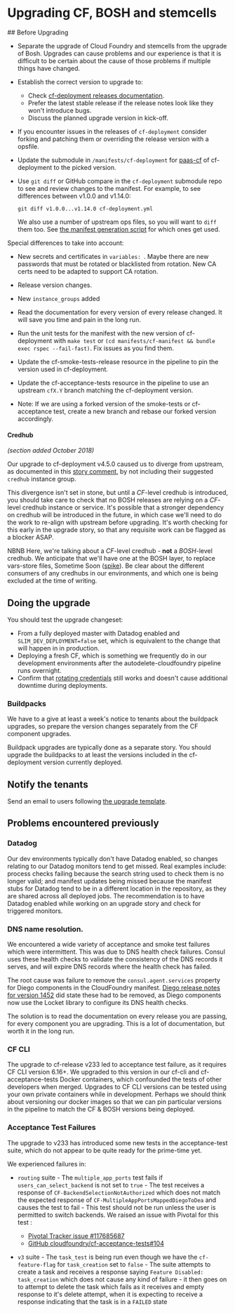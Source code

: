 # Upgrading CF, BOSH and stemcells

## Before Upgrading

* Separate the upgrade of Cloud Foundry and stemcells from the upgrade of Bosh. Upgrades can cause problems and our experience is that it is difficult to be certain about the cause of those problems if multiple things have changed.
* Establish the correct version to upgrade to:
  * Check [cf-deployment releases documentation](https://github.com/cloudfoundry/cf-deployment/releases).
  * Prefer the latest stable release if the release notes look like they won't introduce bugs.
  * Discuss the planned upgrade version in kick-off.

* If you encounter issues in the releases of `cf-deployment` consider forking and patching them or overriding the release version with a opsfile.

* Update the submodule in `/manifests/cf-deployment` for [paas-cf](https://github.com/alphagov/paas-cf/tree/master/manifests/cf-deployment) of cf-deployment to the picked version.

* Use `git diff` or GitHub compare in the `cf-deployment` submodule repo to see and review changes to the manifest. For example, to see differences between v1.0.0 and v1.14.0:

  ```
  git diff v1.0.0...v1.14.0 cf-deployment.yml
  ```

  We also use a number of upstream ops files, so you will want to `diff` them too. See [the manifest generation script](https://github.com/alphagov/paas-cf/blob/master/manifests/cf-manifest/scripts/generate-manifest.sh) for which ones get used.

Special differences to take into account:

  * New secrets and certificates in `variables: `. Maybe there are new passwords that must be rotated or blacklisted from rotation. New CA certs need to be adapted to support CA rotation.
  * Release version changes.
  * New `instance_groups` added

* Read the documentation for every version of every release changed. It will save you time and pain in the long run.
* Run the unit tests for the manifest with the new version of cf-deployment with `make test` or `(cd manifests/cf-manifest && bundle exec rspec --fail-fast)`. Fix issues as you find them.

* Update the cf-smoke-tests-release resource in the pipeline to pin the version used in cf-deployment.
* Update the cf-acceptance-tests resource in the pipeline to use an upstream `cfX.Y` branch matching the cf-deployment version.
* Note: If we are using a forked version of the smoke-tests or cf-acceptance test, create a new branch and rebase our forked version accordingly.

#### Credhub

_(section added October 2018)_

Our upgrade to cf-deployment v4.5.0 caused us to diverge from upstream, as
documented in this [story
comment](https://www.pivotaltracker.com/story/show/160506139/comments/195512325),
by not including their suggested `credhub` instance group.

This divergence isn't set in stone, but until a _CF_-level credhub is
introduced, you should take care to check that no BOSH releases are relying on
a _CF_-level credhub instance or service. It's possible that a stronger
dependency on credhub will be introduced in the future, in which case we'll
need to do the work to re-align with upstream before upgrading. It's worth
checking for this early in the upgrade story, so that any requisite work can be
flagged as a blocker ASAP.

NBNB Here, we're talking about a _CF_-level credhub - **not** a _BOSH_-level
credhub. We anticipate that we'll have one at the BOSH layer, to replace
vars-store files, Sometime Soon
([spike](https://www.pivotaltracker.com/story/show/158978139)). Be clear about
the different consumers of any credhubs in our environments, and which one is
being excluded at the time of writing.

## Doing the upgrade

You should test the upgrade changeset:

* From a fully deployed master with Datadog enabled and `SLIM_DEV_DEPLOYMENT=false` set, which is equivalent to the change that will happen in
  in production.
* Deploying a fresh CF, which is something we frequently do in our
  development environments after the autodelete-cloudfoundry pipeline
  runs overnight.
* Confirm that [rotating credentials](/team/rotating_credentials/) still
  works and doesn't cause additional downtime during deployments.


### Buildpacks

We have to a give at least a week's notice to tenants about the buildpack upgrades, so prepare the version changes separately from the CF component upgrades.

Buildpack upgrades are typically done as a separate story. You should upgrade the buildpacks to at least the versions included in the cf-deployment version currently deployed.

## Notify the tenants

Send an email to users following [the upgrade template](/team/notifying_tenants/#cf-upgrade).

## Problems encountered previously

### Datadog

Our dev environments typically don't have Datadog enabled, so changes relating to our Datadog monitors tend to get missed. Real examples include: process checks failing because the search string used to check them is no longer valid; and manifest updates being missed because the manifest stubs for Datadog tend to be in a different location in the repository, as they are shared across all deployed jobs. The recommendation is to have Datadog enabled while working on an upgrade story and check for triggered monitors.

### DNS name resolution.
We encountered a wide variety of acceptance and smoke test failures which were intermittent. This was due to DNS health check failures. Consul uses these health checks to validate the consistency of the DNS records it serves, and will expire DNS records where the health check has failed.

The root cause was failure to remove the `consul.agent.services` property for Diego components in the CloudFoundry manifest. [Diego release notes for version 1452](https://github.com/cloudfoundry-incubator/diego-release/releases/tag/v0.1452.0) did state these had to be removed, as Diego components now use the Locket library to configure its DNS health checks.

The solution is to read the documentation on every release you are passing, for every component you are upgrading. This is a lot of documentation, but worth it in the long run.

### CF CLI

The upgrade to cf-release v233 led to acceptance test failure, as it requires CF CLI version 6.16+. We upgraded to this version in our cf-cli and cf-acceptance-tests Docker containers, which confounded the tests of other developers when merged. Upgrades to CF CLI versions can be tested using your own private containers while in development. Perhaps we should think about versioning our docker images so that we can pin particular versions in the pipeline to match the CF & BOSH versions being deployed.

### Acceptance Test Failures

The upgrade to v233 has introduced some new tests in the acceptance-test suite, which do not appear to be quite ready for the prime-time yet.

We experienced failures in:

* `routing` suite - The `multiple_app_ports` test fails if  `users_can_select_backend` is not set to `true` - The test receives a response of `CF-BackendSelectionNotAuthorized` which does not match the expected response of `CF-MultipleAppPortsMappedDiegoToDea` and causes the test to fail - This test should not be run unless the user is permitted to switch backends. We raised an issue with Pivotal for this test :
  * [Pivotal Tracker issue #117685687](https://www.pivotaltracker.com/story/show/117685687)
  * [GitHub cloudfoundry/cf-acceptance-tests#104](https://github.com/cloudfoundry/cf-acceptance-tests/issues/104)

* `v3` suite - The `task_test` is being run even though we have the `cf-feature-flag` for `task_creation` set to `false` - The suite attempts to create a task and receives a response saying `Feature Disabled: task_creation` which does not cause any kind of failure - it then goes on to attempt to delete the task which fails as it receives and empty response to it's delete attempt, when it is expecting to receive a response indicating that the task is in a `FAILED` state
